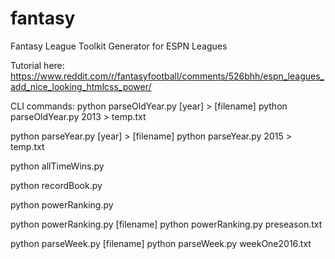 # fantasy
Fantasy League Toolkit Generator for ESPN Leagues

Tutorial here:
https://www.reddit.com/r/fantasyfootball/comments/526bhh/espn_leagues_add_nice_looking_htmlcss_power/

CLI commands:
python parseOldYear.py [year] > [filename]
python parseOldYear.py 2013 > temp.txt

python parseYear.py [year] > [filename]
python parseYear.py 2015 > temp.txt

python allTimeWins.py

python recordBook.py

python powerRanking.py

python powerRanking.py [filename]
python powerRanking.py preseason.txt

python parseWeek.py [filename]
python parseWeek.py weekOne2016.txt

